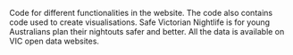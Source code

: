 Code for different functionalities in the website.
The code also contains code used to create visualisations.
Safe Victorian Nightlife is for young Australians plan their nightouts safer and better.
All the data is available on VIC open data websites.
